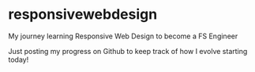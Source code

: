 # responsivewebdesign
My journey learning Responsive Web Design to become a FS Engineer

Just posting my progress on Github to keep track of how I evolve starting today!
